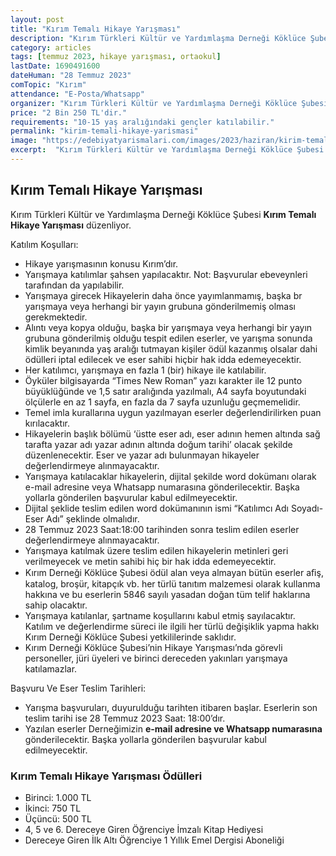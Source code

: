 ```yaml
---
layout: post
title: "Kırım Temalı Hikaye Yarışması"
description: "Kırım Türkleri Kültür ve Yardımlaşma Derneği Köklüce Şubesi 'Kırım Temalı Hikaye Yarışması' düzenliyor."
category: articles
tags: [temmuz 2023, hikaye yarışması, ortaokul]
lastDate: 1690491600
dateHuman: "28 Temmuz 2023"
comTopic: "Kırım"
attendance: "E-Posta/Whatsapp"
organizer: "Kırım Türkleri Kültür ve Yardımlaşma Derneği Köklüce Şubesi"
price: "2 Bin 250 TL'dir."
requirements: "10-15 yaş aralığındaki gençler katılabilir."
permalink: "kirim-temali-hikaye-yarismasi"
image: "https://edebiyatyarismalari.com/images/2023/haziran/kirim-temali-hikaye-yarismasi.jpg"
excerpt:  "Kırım Türkleri Kültür ve Yardımlaşma Derneği Köklüce Şubesi <strong> Kırım Temalı Hikaye Yarışması </strong> düzenliyor."
---
```


## Kırım Temalı Hikaye Yarışması
Kırım Türkleri Kültür ve Yardımlaşma Derneği Köklüce Şubesi **Kırım Temalı Hikaye Yarışması** düzenliyor.  

Katılım Koşulları:
- Hikaye yarışmasının konusu Kırım’dır.
- Yarışmaya katılımlar şahsen yapılacaktır. Not: Başvurular ebeveynleri tarafından da yapılabilir.
- Yarışmaya girecek Hikayelerin daha önce yayımlanmamış, başka br yarışmaya veya herhangi bir yayın grubuna gönderilmemiş olması gerekmektedir.
- Alıntı veya kopya olduğu, başka bir yarışmaya veya herhangi bir yayın grubuna gönderilmiş olduğu tespit edilen eserler, ve yarışma sonunda kimlik beyanında yaş aralığı tutmayan kişiler ödül kazanmış olsalar dahi ödülleri iptal edilecek ve eser sahibi hiçbir hak idda edemeyecektir.
- Her katılımcı, yarışmaya en fazla 1 (bir) hikaye ile katılabilir.
- Öyküler bilgisayarda “Times New Roman” yazı karakter ile 12 punto büyüklüğünde ve 1,5 satır aralığında yazılmalı, A4 sayfa boyutundaki ölçülerle en az 1 sayfa, en fazla da 7 sayfa uzunluğu geçmemelidir.
- Temel imla kurallarına uygun yazılmayan eserler değerlendirilirken puan kırılacaktır.
- Hikayelerin başlık bölümü ‘üstte eser adı, eser adının hemen altında sağ tarafta yazar adı yazar adının altında doğum tarihi’ olacak şekilde düzenlenecektir. Eser ve yazar adı bulunmayan hikayeler değerlendirmeye alınmayacaktır.
- Yarışmaya katılacaklar hikayelerin, dijital şekilde word dokümanı olarak e-mail adresine veya Whatsapp numarasına gönderilecektir. Başka yollarla gönderilen başvurular kabul edilmeyecektir.
- Dijital şeklide teslim edilen word dokümanının ismi “Katılımcı Adı Soyadı-Eser Adı” şeklinde olmalıdır.
- 28 Temmuz 2023 Saat:18:00 tarihinden sonra teslim edilen eserler değerlendirmeye alınmayacaktır.
- Yarışmaya katılmak üzere teslim edilen hikayelerin metinleri geri verilmeyecek ve metin sahibi hiç bir hak idda edemeyecektir.
- Kırım Derneği Köklüce Şubesi ödül alan veya almayan bütün eserler aﬁş, katalog, broşür, kitapçık vb. her türlü tanıtım malzemesi olarak kullanma hakkına ve bu eserlerin 5846 sayılı yasadan doğan tüm telif haklarına sahip olacaktır.
- Yarışmaya katılanlar, şartname koşullarını kabul etmiş sayılacaktır. Katılım ve değerlendirme süreci ile ilgili her türlü değişiklik yapma hakkı Kırım Derneği Köklüce Şubesi yetkililerinde saklıdır.
- Kırım Derneği Köklüce Şubesi’nin Hikaye Yarışması’nda görevli personeller, jüri üyeleri ve birinci dereceden yakınları yarışmaya katılamazlar.

Başvuru Ve Eser Teslim Tarihleri:
- Yarışma başvuruları, duyurulduğu tarihten itibaren başlar. Eserlerin son teslim tarihi ise 28 Temmuz 2023 Saat: 18:00’dır.
- Yazılan eserler Derneğimizin **e-mail adresine ve Whatsapp numarasına** gönderilecektir. Başka yollarla gönderilen başvurular kabul edilmeyecektir.


### Kırım Temalı Hikaye Yarışması Ödülleri
- Birinci: 1.000 TL
- İkinci: 750 TL
- Üçüncü: 500 TL
- 4, 5 ve 6. Dereceye Giren Öğrenciye İmzalı Kitap Hediyesi
- Dereceye Giren İlk Altı Öğrenciye 1 Yıllık Emel Dergisi Aboneliği